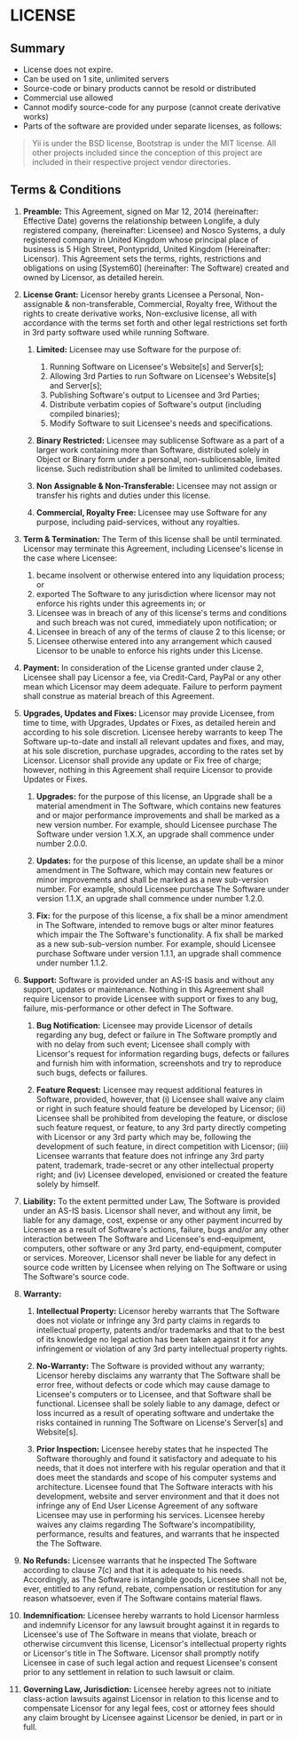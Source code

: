 LICENSE
=======

Summary
-------

- License does not expire.
- Can be used on 1 site, unlimited servers
- Source-code or binary products cannot be resold or distributed
- Commercial use allowed
- Cannot modify source-code for any purpose (cannot create derivative works)
- Parts of the software are provided under separate licenses, as follows:

> Yii is under the BSD license, Bootstrap is under the MIT license. All other
> projects included since the conception of this project are included in their
> respective project vendor directories.

Terms & Conditions
------------------

1.  **Preamble:** This Agreement, signed on Mar 12, 2014 (hereinafter: Effective
    Date) governs the relationship between Longlife, a duly registered company,
    (hereinafter: Licensee) and Nosco Systems, a duly registered company in
    United Kingdom whose principal place of business is 5 High Street,
    Pontypridd, United Kingdom (Hereinafter: Licensor). This Agreement sets the
    terms, rights, restrictions and obligations on using [System60]
    (hereinafter: The Software) created and owned by Licensor, as detailed
    herein.

2.  **License Grant:** Licensor hereby grants Licensee a Personal,
    Non-assignable & non-transferable, Commercial, Royalty free, Without the
    rights to create derivative works, Non-exclusive license, all with
    accordance with the terms set forth and other legal restrictions set forth
    in 3rd party software used while running Software.

    1. **Limited:** Licensee may use Software for the purpose of:

       1. Running Software on Licensee's Website[s] and Server[s];
       2. Allowing 3rd Parties to run Software on Licensee's Website[s] and
          Server[s];
       3. Publishing Software's output to Licensee and 3rd Parties;
       4. Distribute verbatim copies of Software's output (including compiled
          binaries);
       5. Modify Software to suit Licensee's needs and specifications.

    2. **Binary Restricted:** Licensee may sublicense Software as a part of a
       larger work containing more than Software, distributed solely in Object
       or Binary form under a personal, non-sublicensable, limited license. Such
       redistribution shall be limited to unlimited codebases.

    3. **Non Assignable & Non-Transferable:** Licensee may not assign or
       transfer his rights and duties under this license.

    4. **Commercial, Royalty Free:** Licensee may use Software for any purpose,
       including paid-services, without any royalties.

3.  **Term & Termination:** The Term of this license shall be until terminated.
    Licensor may terminate this Agreement, including Licensee's license in the
    case where Licensee:

    1. became insolvent or otherwise entered into any liquidation process; or
    2. exported The Software to any jurisdiction where licensor may not enforce
       his rights under this agreements in; or
    3. Licensee was in breach of any of this license's terms and conditions and
       such breach was not cured, immediately upon notification; or
    4. Licensee in breach of any of the terms of clause 2 to this license; or
    5. Licensee otherwise entered into any arrangement which caused Licensor to
       be unable to enforce his rights under this License.

4.  **Payment:** In consideration of the License granted under clause 2,
    Licensee shall pay Licensor a fee, via Credit-Card, PayPal or any other mean
    which Licensor may deem adequate. Failure to perform payment shall construe
    as material breach of this Agreement.

5.  **Upgrades, Updates and Fixes:** Licensor may provide Licensee, from time to
    time, with Upgrades, Updates or Fixes, as detailed herein and according to
    his sole discretion. Licensee hereby warrants to keep The Software
    up-to-date and install all relevant updates and fixes, and may, at his sole
    discretion, purchase upgrades, according to the rates set by Licensor.
    Licensor shall provide any update or Fix free of charge; however, nothing in
    this Agreement shall require Licensor to provide Updates or Fixes.

    1. **Upgrades:** for the purpose of this license, an Upgrade shall be a
       material amendment in The Software, which contains new features and or
       major performance improvements and shall be marked as a new version
       number. For example, should Licensee purchase The Software under version
       1.X.X, an upgrade shall commence under number 2.0.0.

    2. **Updates:** for the purpose of this license, an update shall be a minor
       amendment in The Software, which may contain new features or minor
       improvements and shall be marked as a new sub-version number. For
       example, should Licensee purchase The Software under version 1.1.X, an
       upgrade shall commence under number 1.2.0.

    3. **Fix:** for the purpose of this license, a fix shall be a minor
       amendment in The Software, intended to remove bugs or alter minor
       features which impair the The Software's functionality. A fix shall be
       marked as a new sub-sub-version number. For example, should Licensee
       purchase Software under version 1.1.1, an upgrade shall commence under
       number 1.1.2.

6.  **Support:** Software is provided under an AS-IS basis and without any
    support, updates or maintenance. Nothing in this Agreement shall require
    Licensor to provide Licensee with support or fixes to any bug, failure,
    mis-performance or other defect in The Software.

    1. **Bug Notification:** Licensee may provide Licensor of details regarding
       any bug, defect or failure in The Software promptly and with no delay
       from such event; Licensee shall comply with Licensor's request for
       information regarding bugs, defects or failures and furnish him with
       information, screenshots and try to reproduce such bugs, defects or
       failures.

    2. **Feature Request:** Licensee may request additional features in
       Software, provided, however, that (i) Licensee shall waive any claim or
       right in such feature should feature be developed by Licensor; (ii)
       Licensee shall be prohibited from developing the feature, or disclose
       such feature request, or feature, to any 3rd party directly competing
       with Licensor or any 3rd party which may be, following the development of
       such feature, in direct competition with Licensor; (iii) Licensee
       warrants that feature does not infringe any 3rd party patent, trademark,
       trade-secret or any other intellectual property right; and (iv) Licensee
       developed, envisioned or created the feature solely by himself.

7.  **Liability:**  To the extent permitted under Law, The Software is provided
    under an AS-IS basis. Licensor shall never, and without any limit, be liable
    for any damage, cost, expense or any other payment incurred by Licensee as a
    result of Software's actions, failure, bugs and/or any other interaction
    between The Software  and Licensee's end-equipment, computers, other
    software or any 3rd party, end-equipment, computer or services.  Moreover,
    Licensor shall never be liable for any defect in source code written by
    Licensee when relying on The Software or using The Software's source code.

8.  **Warranty:**

    1. **Intellectual Property:** Licensor hereby warrants that The Software
       does not violate or infringe any 3rd party claims in regards to
       intellectual property, patents and/or trademarks and that to the best of
       its knowledge no legal action has been taken against it for any
       infringement or violation of any 3rd party intellectual property rights.

    2. **No-Warranty:** The Software is provided without any warranty; Licensor
       hereby disclaims any warranty that The Software shall be error free,
       without defects or code which may cause damage to Licensee's computers or
       to Licensee, and that Software shall be functional. Licensee shall be
       solely liable to any damage, defect or loss incurred as a result of
       operating software and undertake the risks contained in running The
       Software on License's Server[s] and Website[s].

    3. **Prior Inspection:** Licensee hereby states that he inspected The
       Software thoroughly and found it satisfactory and adequate to his needs,
       that it does not interfere with his regular operation and that it does
       meet the standards and scope of his computer systems and architecture.
       Licensee found that The Software interacts with his development, website
       and server environment and that it does not infringe any of End User
       License Agreement of any software Licensee may use in performing his
       services. Licensee hereby waives any claims regarding The Software's
       incompatibility, performance, results and features, and warrants that he
       inspected the The Software.

9.  **No Refunds:** Licensee warrants that he inspected The Software according
    to clause 7(c) and that it is adequate to his needs. Accordingly, as The
    Software is intangible goods, Licensee shall not be, ever, entitled to any
    refund, rebate, compensation or restitution for any reason whatsoever, even
    if The Software contains material flaws.

10. **Indemnification:** Licensee hereby warrants to hold Licensor harmless and
    indemnify Licensor for any lawsuit brought against it in regards to
    Licensee's use of The Software in means that violate, breach or otherwise
    circumvent this license, Licensor's intellectual property rights or
    Licensor's title in The Software. Licensor shall promptly notify Licensee in
    case of such legal action and request Licensee's consent prior to any
    settlement in relation to such lawsuit or claim.

11. **Governing Law, Jurisdiction:** Licensee hereby agrees not to initiate
    class-action lawsuits against Licensor in relation to this license and to
    compensate Licensor for any legal fees, cost or attorney fees should any
    claim brought by Licensee against Licensor be denied, in part or in full.

